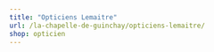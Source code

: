 ```yaml
---
title: "Opticiens Lemaitre"
url: /la-chapelle-de-guinchay/opticiens-lemaitre/
shop: opticien
---
```

